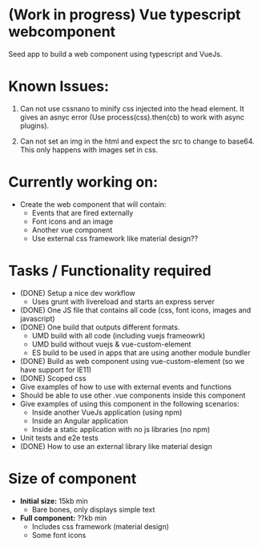 
# (Work in progress) Vue typescript webcomponent

Seed app to build a web component using typescript and VueJs.

# Known Issues:

1. Can not use cssnano to minify css injected into the head element. It gives
an asnyc error (Use process(css).then(cb) to work with async plugins).

2. Can not set an img in the html and expect the src to change to base64. This
only happens with images set in css.

# Currently working on:

* Create the web component that will contain:
  * Events that are fired externally
  * Font icons and an image
  * Another vue component
  * Use external css framework like material design??

# Tasks / Functionality required

* (DONE) Setup a nice dev workflow
  * Uses grunt with livereload and starts an express server
* (DONE) One JS file that contains all code (css, font icons, images and javascript)
* (DONE) One build that outputs different formats.
  * UMD build with all code (including vuejs frameowrk)
  * UMD build without vuejs & vue-custom-element
  * ES build to be used in apps that are using another module bundler
* (DONE) Build as web component using vue-custom-element (so we have support for IE11)
* (DONE) Scoped css
* Give examples of how to use with external events and functions
* Should be able to use other .vue components inside this component
* Give examples of using this component in the following scenarios:
  * Inside another VueJs application (using npm)
  * Inside an Angular application
  * Inside a static application with no js libraries (no npm)
* Unit tests and e2e tests
* (DONE) How to use an external library like material design



# Size of component

* __Initial size:__ 15kb min
  * Bare bones, only displays simple text
* __Full component:__ ??kb min
  * Includes css framework (material design)
  * Some font icons
